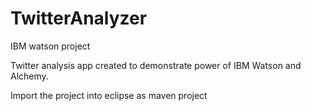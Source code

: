 # TwitterAnalyzer
IBM watson project 


Twitter analysis app created to demonstrate power of IBM Watson and Alchemy.



Import the project into eclipse as maven project
